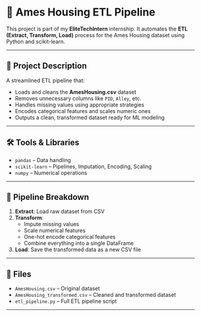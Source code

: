 # 🏡 Ames Housing ETL Pipeline

This project is part of my **EliteTechIntern** internship. It automates the **ETL (Extract, Transform, Load)** process for the Ames Housing dataset using Python and scikit-learn.

---

## 🚀 Project Description

A streamlined ETL pipeline that:
- Loads and cleans the **AmesHousing.csv** dataset
- Removes unnecessary columns like `PID`, `Alley`, etc.
- Handles missing values using appropriate strategies
- Encodes categorical features and scales numeric ones
- Outputs a clean, transformed dataset ready for ML modeling

---

## 🛠️ Tools & Libraries

- `pandas` – Data handling  
- `scikit-learn` – Pipelines, Imputation, Encoding, Scaling  
- `numpy` – Numerical operations  

---

## 🔁 Pipeline Breakdown

1. **Extract**: Load raw dataset from CSV
2. **Transform**:  
   - Impute missing values  
   - Scale numerical features  
   - One-hot encode categorical features  
   - Combine everything into a single DataFrame
3. **Load**: Save the transformed data as a new CSV file

---

## 📁 Files

- `AmesHousing.csv` – Original dataset  
- `AmesHousing_transformed.csv` – Cleaned and transformed dataset  
- `etl_pipeline.py` – Full ETL pipeline script  

---
